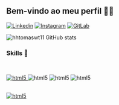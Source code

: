 ## Bem-vindo ao meu perfil 👋🏼 


[![Linkedin](https://img.shields.io/badge/LinkedIn-0077B5?style=for-the-badge&logo=linkedin&logoColor=white)](https://www.linkedin.com/in/tom%C3%A1s-melo-b397182a1/t)
[![Instagram](https://img.shields.io/badge/Instagram-E4405F?style=for-the-badge&logo=instagram&logoColor=white)](https://www.instagram.com/ttoomasmeloo11/)
[![GitLab](https://img.shields.io/badge/GitLab-330F63?style=for-the-badge&logo=gitlab&logoColor=white)](https://gitlab.com/hhtomaswt11)


![hhtomaswt11 GitHub stats](https://github-readme-stats.vercel.app/api?username=hhtomaswt11&show_icons=true&theme=transparent)


### Skills 🤖

<div style="display: inline_block"><br/>

<a href= "https://www.cprogramming.com/" >  <img align = "c" alt ="html5" src="https://img.shields.io/badge/C-00599C?style=for-the-badge&logo=c&logoColor=white"/> </a> 
<img align = "java" alt ="html5" src="https://img.shields.io/badge/Java-ED8B00?style=for-the-badge&logo=openjdk&logoColor=white"/>
<img align = "mysql" alt ="html5" src="https://img.shields.io/badge/MySQL-00000F?style=for-the-badge&logo=mysql&logoColor=white"/>
<img align = "python" alt ="html5" src="https://img.shields.io/badge/Python-14354C?style=for-the-badge&logo=python&logoColor=white"/>


</div><br/>




<a href="https://exemplo.com">
    <img align="c" alt="html5" src="https://img.shields.io/badge/C-00599C?style=for-the-badge&logo=c&logoColor=white"/>
</a>
